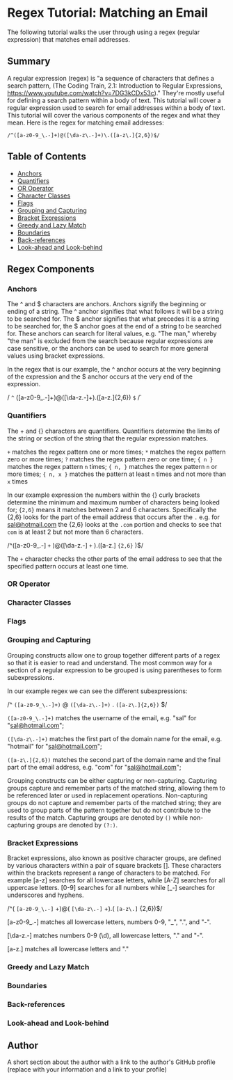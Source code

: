 # Regex Tutorial: Matching an Email

The following tutorial walks the user through using a regex (regular expression) that matches email addresses.

## Summary

A regular expression (regex) is "a sequence of characters that defines a search pattern, (The Coding Train, 2.1: Introduction to Regular Expressions, https://www.youtube.com/watch?v=7DG3kCDx53c)." They're mostly useful for defining a search pattern within a body of text. This tutorial will cover a regular expression used to search for email addresses within a body of text. This tutorial will cover the various components of the regex and what they mean. Here is the regex for matching email addresses:

`/^([a-z0-9_\.-]+)@([\da-z\.-]+)\.([a-z\.]{2,6})$/`

## Table of Contents

- [Anchors](#anchors)
- [Quantifiers](#quantifiers)
- [OR Operator](#or-operator)
- [Character Classes](#character-classes)
- [Flags](#flags)
- [Grouping and Capturing](#grouping-and-capturing)
- [Bracket Expressions](#bracket-expressions)
- [Greedy and Lazy Match](#greedy-and-lazy-match)
- [Boundaries](#boundaries)
- [Back-references](#back-references)
- [Look-ahead and Look-behind](#look-ahead-and-look-behind)

## Regex Components

### Anchors

The ^ and $ characters are anchors. Anchors signify the beginning or ending of a string. The ^ anchor signifies that what follows it will be a string to be searched for. The $ anchor signifies that what precedes it is a string to be searched for, the $ anchor goes at the end of a string to be searched for. These anchors can search for literal values, e.g. "The man," whereby "the man" is excluded from the search because regular expressions are case sensitive, or the anchors can be used to search for more general values using bracket expressions.

In the regex that is our example, the ^ anchor occurs at the very beginning of the expression and the $ anchor occurs at the very end of the expression.

/ `^` ([a-z0-9_\.-]+)@([\da-z\.-]+)\.([a-z\.]{2,6}) `$` /`


### Quantifiers

The + and {} characters are quantifiers. Quantifiers determine the limits of the string or section of the string that the regular expression matches. 

`+` matches the regex pattern one or more times;
`*` matches the regex pattern zero or more times;
`?` matches the regex pattern zero or one time;
`{ n }` matches the regex pattern `n` times;
`{ n, }` matches the regex pattern `n` or more times;
`{ n, x }` matches the pattern at least `n` times and not more than `x` times

In our example expression the numbers within the {} curly brackets determine the minimum and maximum number of characters being looked for; `{2,6}` means it matches between 2 and 6 characters. Specifically the {2,6} looks for the part of the email address that occurs after the `.` e.g. for sal@hotmail.com the {2,6} looks at the `.com` portion and checks to see that `com` is at least 2 but not more than 6 characters.


/^([a-z0-9_\.-] `+` )@([\da-z\.-] `+` )\.([a-z\.] `{2,6}` )$/

The `+` character checks the other parts of the email address to see that the specified pattern occurs at least one time.

### OR Operator

### Character Classes

### Flags

### Grouping and Capturing

Grouping constructs allow one to group together different parts of a regex so that it is easier to read and understand. The most common way for a section of a regular expression to be grouped is using parentheses to form subexpressions.

In our example regex we can see the different subexpressions:

/^ `([a-z0-9_\.-]+)` @ `([\da-z\.-]+)` \. `([a-z\.]{2,6})` $/

`([a-z0-9_\.-]+)` matches the username of the email, e.g. "sal" for "sal@hotmail.com";

`([\da-z\.-]+)` matches the first part of the domain name for the email, e.g. "hotmail" for "sal@hotmail.com";

`([a-z\.]{2,6})` matches the second part of the domain name and the final part of the email address, e.g. "com" for "sal@hotmail.com";


Grouping constructs can be either capturing or non-capturing. Capturing groups capture and remember parts of the matched string, allowing them to be referenced later or used in replacement operations. Non-capturing groups do not capture and remember parts of the matched string; they are used to group parts of the pattern together but do not contribute to the results of the match. Capturing groups are denoted by `()` while non-capturing groups are denoted by `(?:)`.

### Bracket Expressions

Bracket expressions, also known as positive character groups, are defined by various characters within a pair of square brackets []. These characters within the brackets represent a range of characters to be matched. For example [a-z] searches for all lowercase letters, while [A-Z] searches for all uppercase letters. [0-9] searches for all numbers while [_-] searches for underscores and hyphens.

/^( `[a-z0-9_\.-]` +)@( `[\da-z\.-]` +)\.( `[a-z\.]` {2,6})$/

[a-z0-9_\.-] matches all lowercase letters, numbers 0-9, "_", ".", and "-".

[\da-z\.-] matches numbers 0-9 (\d), all lowercase letters, "." and "-".

[a-z\.] matches all lowercase letters and "."


### Greedy and Lazy Match

### Boundaries

### Back-references

### Look-ahead and Look-behind

## Author

A short section about the author with a link to the author's GitHub profile (replace with your information and a link to your profile)
